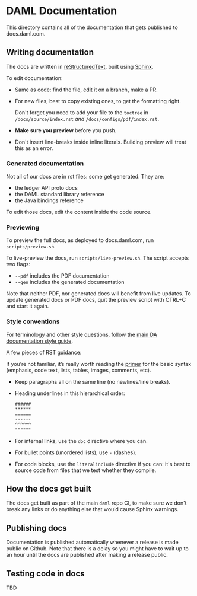 # DAML Documentation

This directory contains all of the documentation that gets published to docs.daml.com.

## Writing documentation

The docs are written in [reStructuredText](http://docutils.sourceforge.net/rst.html), built using [Sphinx](http://www.sphinx-doc.org/en/master/).

To edit documentation:

- Same as code: find the file, edit it on a branch, make a PR.
- For new files, best to copy existing ones, to get the formatting right. 

  Don't forget you need to add your file to the `toctree` in `/docs/source/index.rst` *and* `/docs/configs/pdf/index.rst`.
- **Make sure you preview** before you push.
- Don't insert line-breaks inside inline literals. Building preview will treat this as an error.

### Generated documentation

Not all of our docs are in rst files: some get generated. They are:

- the ledger API proto docs
- the DAML standard library reference
- the Java bindings reference

To edit those docs, edit the content inside the code source.

### Previewing

To preview the full docs, as deployed to docs.daml.com, run `scripts/preview.sh`.

To live-preview the docs, run `scripts/live-preview.sh`. The script accepts two flags:

- `--pdf` includes the PDF documentation
- `--gen` includes the generated documentation

Note that neither PDF, nor generated docs will benefit from live updates. To update generated docs or PDF docs, quit the preview script with CTRL+C and start it again.

### Style conventions

For terminology and other style questions, follow the [main DA documentation style guide](https://docs.google.com/document/d/1dwE45gyxWXqlr4VTq9mJVnmSyBQ8V30ItucWBbCbViQ/edit).

A few pieces of RST guidance:

If you’re not familiar, it’s really worth reading the [primer](http://www.sphinx-doc.org/en/master/usage/restructuredtext/basics.html) for the basic syntax (emphasis, code text, lists, tables, images, comments, etc).
- Keep paragraphs all on the same line (no newlines/line breaks).
- Heading underlines in this hierarchical order:

  ```
  ######
  ******
  ======
  ------
  ^^^^^^
  """"""
  ```
- For internal links, use the `doc` directive where you can. 
- For bullet points (unordered lists), use `-` (dashes).
- For code blocks, use the `literalinclude` directive if you can: it's best to source code from files that we test whether they compile.

## How the docs get built

The docs get built as part of the main `daml` repo CI, to make sure we don't break any links or do anything else that would cause Sphinx warnings.

## Publishing docs

Documentation is published automatically whenever a release is made
public on Github. Note that there is a delay so you might have to wait
up to an hour until the docs are published after making a release
public.

## Testing code in docs

TBD
